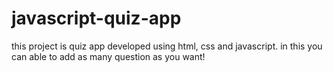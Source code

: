 # javascript-quiz-app
this project is quiz app developed using html, css and javascript.
in this you can able to add as many question as you want!
